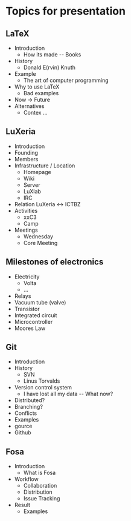 # Topics for presentation

## LaTeX
- Introduction
    - How its made -- Books
- History
    - Donald E(rvin) Knuth
- Example
    - The art of computer programming
- Why to use LaTeX
    - Bad examples
- Now -> Future
- Alternatives
    - Contex ...

## LuXeria
- Introduction
- Founding
- Members
- Infrastructure / Location
    - Homepage
    - Wiki
    - Server
    - LuXlab
    - IRC
- Relation LuXeria <-> ICTBZ
- Activities
    - xxC3
    - Camp
- Meetings
    - Wednesday
    - Core Meeting

## Milestones of electronics
- Electricity
    - Volta
    - ...
- Relays
- Vacuum tube (valve)
- Transistor
- Integrated circuit
- Microcontroller
- Moores Law

## Git
- Introduction
- History
    - SVN
    - Linus Torvalds
- Version control system
    - I have lost all my data -- What now? 
- Distributed?
- Branching? 
- Conflicts
- Examples
- gource
- Github

## Fosa
- Introduction
    - What is Fosa
- Workflow
    - Collaboration
    - Distribution
    - Issue Tracking
- Result
    - Examples
